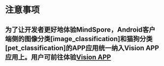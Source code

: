 # 注意事项

## 为了让开发者更好地体验MindSpore，Android客户端侧的图像分类[image_classification]和猫狗分类[pet_classification]的APP应用统一纳入Vision APP应用上。用户可前往体验[Vision APP](https://gitee.com/mindspore/vision/tree/master/android)
